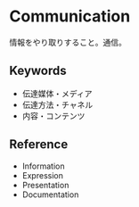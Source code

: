 # Communication

情報をやり取りすること。通信。

## Keywords

- 伝達媒体・メディア
- 伝達方法・チャネル
- 内容・コンテンツ

## Reference

- Information
- Expression
- Presentation
- Documentation
